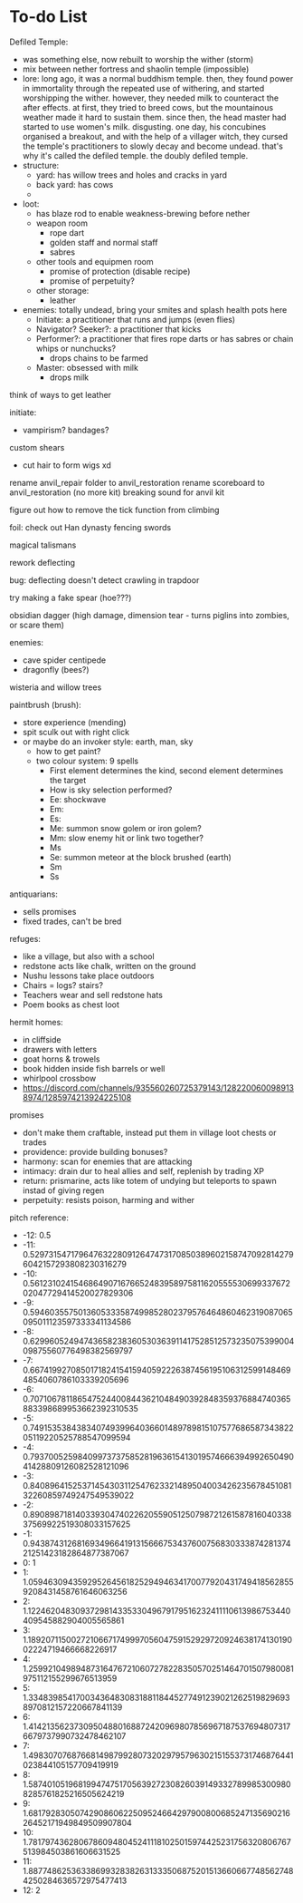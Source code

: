 # To-do List

Defiled Temple:
- was something else, now rebuilt to worship the wither (storm)
- mix between nether fortress and shaolin temple (impossible)
- lore: long ago, it was a normal buddhism temple. then, they found power in immortality through the repeated use of withering, and started worshipping the wither. however, they needed milk to counteract the after effects. at first, they tried to breed cows, but the mountainous weather made it hard to sustain them. since then, the head master had started to use women's milk. disgusting. one day, his concubines organised a breakout, and with the help of a villager witch, they cursed the temple's practitioners to slowly decay and become undead. that's why it's called the defiled temple. the doubly defiled temple.
- structure:
  - yard: has willow trees and holes and cracks in yard
  - back yard: has cows
  - 
- loot:
  - has blaze rod to enable weakness-brewing before nether
  - weapon room
    - rope dart
    - golden staff and normal staff
    - sabres
  - other tools and equipmen room
    - promise of protection (disable recipe)
    - promise of perpetuity?
  - other storage:
    - leather
- enemies: totally undead, bring your smites and splash health pots here
  - Initiate: a practitioner that runs and jumps (even flies)
  - Navigator? Seeker?: a practitioner that kicks
  - Performer?: a practitioner that fires rope darts or has sabres or chain whips or nunchucks?
    - drops chains to be farmed
  - Master: obsessed with milk
    - drops milk

think of ways to get leather

initiate:
- vampirism? bandages?

custom shears
- cut hair to form wigs xd

rename anvil_repair folder to anvil_restoration
rename scoreboard to anvil_restoration (no more kit)
breaking sound for anvil kit

figure out how to remove the tick function from climbing

foil: check out Han dynasty fencing swords

magical talismans

rework deflecting

bug: deflecting doesn't detect crawling in trapdoor

try making a fake spear (hoe???)

obsidian dagger (high damage, dimension tear - turns piglins into zombies, or scare them)

enemies:
- cave spider centipede
- dragonfly (bees?)

wisteria and willow trees

paintbrush (brush):
- store experience (mending)
- spit sculk out with right click
- or maybe do an invoker style: earth, man, sky
  - how to get paint?
  - two colour system: 9 spells
    - First element determines the kind, second element determines the target
    - How is sky selection performed?
    - Ee: shockwave
    - Em: 
    - Es: 
    - Me: summon snow golem or iron golem?
    - Mm: slow enemy hit or link two together?
    - Ms
    - Se: summon meteor at the block brushed (earth)
    - Sm
    - Ss

antiquarians:
- sells promises
- fixed trades, can't be bred

refuges:
- like a village, but also with a school
- redstone acts like chalk, written on the ground
- Nushu lessons take place outdoors
- Chairs = logs? stairs?
- Teachers wear and sell redstone hats
- Poem books as chest loot

hermit homes:
- in cliffside
- drawers with letters
- goat horns & trowels
- book hidden inside fish barrels or well
- whirlpool crossbow
- https://discord.com/channels/935560260725379143/1282200600989138974/1285974213924225108

promises
- don't make them craftable, instead put them in village loot chests or trades
- providence: provide building bonuses?
- harmony: scan for enemies that are attacking
- intimacy: drain dur to heal allies and self, replenish by trading XP
- return: prismarine, acts like totem of undying but teleports to spawn instad of giving regen
- perpetuity: resists poison, harming and wither

pitch reference:
- -12: 0.5
- -11: 0.5297315471796476322809126474731708503896021587470928142796042157293808230316279
- -10: 0.5612310241546864907167665248395897581162055553069933767202047729414520027829306
- -9: 0.5946035575013605333587499852802379576464860462319087065095011123597333341134586
- -8: 0.6299605249474365823836053036391141752851257323507539900409875560776498382569797
- -7: 0.6674199270850171824154159405922263874561951063125991484694854060786103339205696
- -6: 0.7071067811865475244008443621048490392848359376884740365883398689953662392310535
- -5: 0.7491535384383407493996403660148978981510757768658734382205119220525788547099594
- -4: 0.7937005259840997373758528196361541301957466639499265049041428809126082528121096
- -3: 0.8408964152537145430311254762332148950400342623567845108132260859749247549539022
- -2: 0.8908987181403393047402262055905125079872126158781604033837569922519308033157625
- -1: 0.9438743126816934966419131566675343760075683033387428137421251423182864877387067
- 0: 1
- 1: 1.059463094359295264561825294946341700779204317494185628559208431458761646063256
- 2: 1.122462048309372981433533049679179516232411110613986753440409545882904005565861
- 3: 1.189207115002721066717499970560475915292972092463817413019002224719466668226917
- 4: 1.259921049894873164767210607278228350570251464701507980081975112155299676513959
- 5: 1.334839854170034364830831881184452774912390212625198296938970812157220667841139
- 6: 1.414213562373095048801688724209698078569671875376948073176679737990732478462107
- 7: 1.498307076876681498799280732029795796302151553731746876441023844105157709419919
- 8: 1.587401051968199474751705639272308260391493327899853009808285761825216505624219
- 9: 1.681792830507429086062250952466429790080068524713569021626452171949849509907804
- 10: 1.781797436280678609480452411181025015974425231756320806767513984503861606631525
- 11: 1.887748625363386993283826313335068752015136606677485627484250284636572975477413
- 12: 2